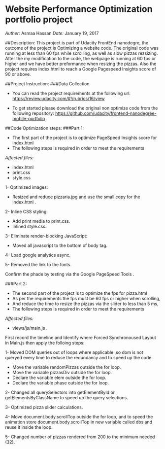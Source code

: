 # Website Performance Optimization portfolio project

*Auther:* Asmaa Hassan
*Date:* January 19, 2017

##Description:
This project is part of Udacity FrontEnd nanodegre, the outcome of the project is Optimizing a website code. The original code was running at less than 60 fps while scrolling, as well as slow pizzas rezsizing. After the my modification to the code, the webpage is running at 60 fps or higher and we have better preformance when resizing the pizzas.
Also the project requires index.html to reach a Google Pagespeed Insights score of 90 or above.


##Project Instruction:
###Data Collection
- You can read the project requirements at the following url:
https://review.udacity.com/#!/rubrics/16/view

- To get started please download the original non optimize code from the following repository:
https://github.com/udacity/frontend-nanodegree-mobile-portfolio


##Code Optimization steps:
###Part 1:
- The first part of the project is to optimize PageSpeed Insights score for index.html
- The following steps is required in order to meet the requirements

*Affected files:*
- index.html
- print.css
- style.css

1- Optimized images: 
 - Resized and reduce  pizzaria.jpg and use the small copy for the index.html .

2- Inline CSS styling: 
 - Add print media to print.css.
 - Inlined style.css.

3- Eliminate render-blocking JavaScript:
 - Moved all javascript to the bottom of body tag.

4- Load google analytics async.

5- Removed the link to the fonts.

Confirm the phade by testing via the Google PageSpeed Tools .



###Part 2:

- The second part of the project is to optimize the fps for pizza.html
- As per the requirements the fps must be 60 fps or higher when scrolling, 
- And reduce the time to resize the pizzas via the slider to less than 5 ms, 
- The following steps is required in order to meet the requirements

*Affected files:* 
- views/js/main.js .

First record the timeline and Identify where Forced Synchronoused Layout in Main.js then apply the folloing steps: 

1- Moved DOM queries out of loops where applicable ,so dom is not queryed every time to reduse the redundancy and to speed up the code:
- Move the variable randomPizzas outside the for loop.
- Move the variable pizzasDiv outside the for loop.
- Declare the variable elem outside the for loop.
- Declare the variable phase outside the for loop.

2- Changed all querySelectors into getElementById or getElementsByClassName to speed up the query selections.

3- Optimized pizza slider calculations.

4- Move document.body.scrollTop outside the for loop, and to speed the animation store document.body.scrollTop in new variable called dbs and reuse it inside the loop.

5- Changed number of pizzas rendered from 200 to the minimum needed (32).
